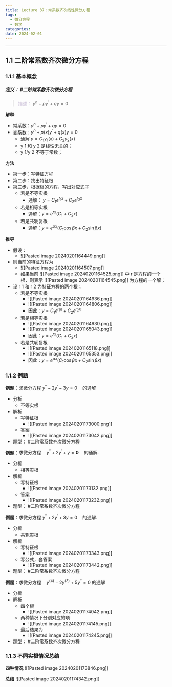 ```yaml
---
title: Lecture 37：常系数齐次线性微分方程
tags:
  - 微分方程
  - 数学
categories: 
date: 2024-02-01
---
```

---
## 1.1 二阶常系数齐次微分方程
### 1.1.1 基本概念
##### **定义**： #二阶常系数齐次微分方程
> <font color="#ccc1d9">描述：</font> $y^n+py^{\prime}+qy=0$

**解释**
+ 常系数：$y^n+py^{\prime}+qy=0$
+ 变系数：$y^n+p(x)y^{\prime}+q(x)y=0$
	+ 通解 $y=C_1y_1(x)+C_2y_2(x)$
	+ y 1 和 y 2 是线性无关的；
	+ y 1/y 2 不等于常数；

**方法**
+ 第一步：写特征方程
+ 第二步：找出特征根
+ 第三步，根据根的方程，写出对应式子
	+ 若是不等实根 
		+ 通解： $y=C_1e^{r_1x}+C_2e^{r_2x}$
	+ 若是相等实根 
		+ 通解：$y=e^{rx}(C_1+C_2x)$
	+ 若是共轭复根 
		+ 通解：$y=e^{\alpha x}(C_1\cos\beta x+C_2\sin\beta x)$

**推导**
+ 假设：
	+ ![[Pasted image 20240201164449.png]]
+ 则当前的特征方程为
	+ ![[Pasted image 20240201164507.png]]
	+ 如果当前 ![[Pasted image 20240201164525.png]] 中 r 是方程的一个根，则表示 ![[Pasted image 20240201164545.png]] 为方程的一个解；
+ 设 r 1 和 r 2 为特征方程的两个根；
	+ 若是不等实根
		+ ![[Pasted image 20240201164936.png]]
		+ ![[Pasted image 20240201164806.png]]
		+ 因此：$y=C_1e^{r_1x}+C_2e^{r_2x}$
	+ 若是相等实根
		+ ![[Pasted image 20240201164930.png]]
		+ ![[Pasted image 20240201165043.png]]
		+ 因此：$y=e^{rx}(C_1+C_2x)$
	+ 若是共轭复根
		+ ![[Pasted image 20240201165118.png]]
		+ ![[Pasted image 20240201165353.png]]
		+ 因此：$y=e^{\alpha x}(C_1\cos\beta x+C_2\sin\beta x)$

### 1.1.2 例题

**例题**：$\text{求微分方程 }y^{\prime\prime}-2y^{\prime}-3y=0\quad\text{的通解}$
+ 分析
	+ 不等实根
+ 解析
	+ 写特征根
		+ ![[Pasted image 20240201173000.png]]
	+ 答案
		+ ![[Pasted image 20240201173042.png]]
+ 题型： #二阶常系数齐次微分方程 

**例题**：$\text{求微分方程}\quad y^{\prime\prime}+2y^{\prime}+y=\mathbf{0}\quad\text{的通解}.$
+ 分析
	+ 相等实根
+ 解析
	+ 写特征根
		+ ![[Pasted image 20240201173132.png]]
	+ 答案
		+ ![[Pasted image 20240201173232.png]]
+ 题型： #二阶常系数齐次微分方程 

**例题**：$\text{求微分方程 }y^{\prime\prime}+2y^{\prime}+3y=0\quad\text{的通解}.$
+ 分析
	+ 共轭实根
+ 解析
	+ 写特征根
		+ ![[Pasted image 20240201173343.png]]
	+ 写公式，套答案
		+ ![[Pasted image 20240201173442.png]]
+ 题型： #二阶常系数齐次微分方程 

**例题**：$\text{求微分方程}\quad y^{(4)}-2y^{(3)}+5y^{\prime\prime}=0\text{ 的通解}$
+ 分析
+ 解析
	+  四个根
		+ ![[Pasted image 20240201174042.png]]
	+ 两种情况下分别对应的项
		+ ![[Pasted image 20240201174145.png]]
	+ 最后结果为
		+ ![[Pasted image 20240201174245.png]]
+ 题型： #二阶常系数齐次微分方程 

### 1.1.3 不同实根情况总结
**四种情况**
![[Pasted image 20240201173846.png]]

**总结**
![[Pasted image 20240201174342.png]]